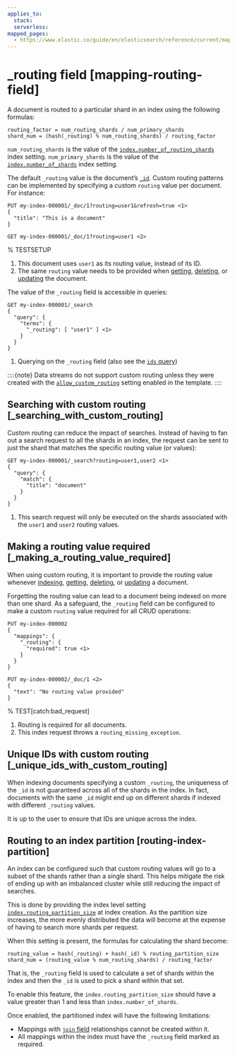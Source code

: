 ```yaml
---
applies_to:
  stack:
  serverless:
mapped_pages:
  - https://www.elastic.co/guide/en/elasticsearch/reference/current/mapping-routing-field.html
---
```


# _routing field [mapping-routing-field]

A document is routed to a particular shard in an index using the following formulas:

```
routing_factor = num_routing_shards / num_primary_shards
shard_num = (hash(_routing) % num_routing_shards) / routing_factor
```
`num_routing_shards` is the value of the [`index.number_of_routing_shards`](/reference/elasticsearch/index-settings/index-modules.md#index-number-of-routing-shards) index setting. `num_primary_shards` is the value of the [`index.number_of_shards`](/reference/elasticsearch/index-settings/index-modules.md#index-number-of-shards) index setting.

The default `_routing` value is the document’s [`_id`](/reference/elasticsearch/mapping-reference/mapping-id-field.md). Custom routing patterns can be implemented by specifying a custom `routing` value per document. For instance:

```console
PUT my-index-000001/_doc/1?routing=user1&refresh=true <1>
{
  "title": "This is a document"
}

GET my-index-000001/_doc/1?routing=user1 <2>
```
% TESTSETUP

1. This document uses `user1` as its routing value, instead of its ID.
2. The same `routing` value needs to be provided when [getting](https://www.elastic.co/docs/api/doc/elasticsearch/operation/operation-get), [deleting](https://www.elastic.co/docs/api/doc/elasticsearch/operation/operation-delete), or [updating](https://www.elastic.co/docs/api/doc/elasticsearch/operation/operation-update) the document.


The value of the `_routing` field is accessible in queries:

```console
GET my-index-000001/_search
{
  "query": {
    "terms": {
      "_routing": [ "user1" ] <1>
    }
  }
}
```

1. Querying on the `_routing` field (also see the [`ids` query](/reference/query-languages/query-dsl/query-dsl-ids-query.md))


::::{note}
Data streams do not support custom routing unless they were created with the [`allow_custom_routing`](https://www.elastic.co/docs/api/doc/elasticsearch/operation/operation-indices-put-index-template) setting enabled in the template.
::::


## Searching with custom routing [_searching_with_custom_routing]

Custom routing can reduce the impact of searches. Instead of having to fan out a search request to all the shards in an index, the request can be sent to just the shard that matches the specific routing value (or values):

```console
GET my-index-000001/_search?routing=user1,user2 <1>
{
  "query": {
    "match": {
      "title": "document"
    }
  }
}
```

1. This search request will only be executed on the shards associated with the `user1` and `user2` routing values.



## Making a routing value required [_making_a_routing_value_required]

When using custom routing, it is important to provide the routing value whenever [indexing](https://www.elastic.co/docs/api/doc/elasticsearch/operation/operation-create), [getting](https://www.elastic.co/docs/api/doc/elasticsearch/operation/operation-get), [deleting](https://www.elastic.co/docs/api/doc/elasticsearch/operation/operation-delete), or [updating](https://www.elastic.co/docs/api/doc/elasticsearch/operation/operation-update) a document.

Forgetting the routing value can lead to a document being indexed on more than one shard. As a safeguard, the `_routing` field can be configured to make a custom `routing` value required for all CRUD operations:

```console
PUT my-index-000002
{
  "mappings": {
    "_routing": {
      "required": true <1>
    }
  }
}

PUT my-index-000002/_doc/1 <2>
{
  "text": "No routing value provided"
}
```
% TEST[catch:bad_request]

1. Routing is required for all documents.
2. This index request throws a `routing_missing_exception`.



## Unique IDs with custom routing [_unique_ids_with_custom_routing]

When indexing documents specifying a custom `_routing`, the uniqueness of the `_id` is not guaranteed across all of the shards in the index. In fact, documents with the same `_id` might end up on different shards if indexed with different `_routing` values.

It is up to the user to ensure that IDs are unique across the index.


## Routing to an index partition [routing-index-partition]

An index can be configured such that custom routing values will go to a subset of the shards rather than a single shard. This helps mitigate the risk of ending up with an imbalanced cluster while still reducing the impact of searches.

This is done by providing the index level setting [`index.routing_partition_size`](/reference/elasticsearch/index-settings/index-modules.md#routing-partition-size) at index creation. As the partition size increases, the more evenly distributed the data will become at the expense of having to search more shards per request.

When this setting is present, the formulas for calculating the shard become:

```
routing_value = hash(_routing) + hash(_id) % routing_partition_size
shard_num = (routing_value % num_routing_shards) / routing_factor
```
That is, the `_routing` field is used to calculate a set of shards within the index and then the `_id` is used to pick a shard within that set.

To enable this feature, the `index.routing_partition_size` should have a value greater than 1 and less than `index.number_of_shards`.

Once enabled, the partitioned index will have the following limitations:

* Mappings with [`join` field](/reference/elasticsearch/mapping-reference/parent-join.md) relationships cannot be created within it.
* All mappings within the index must have the `_routing` field marked as required.


